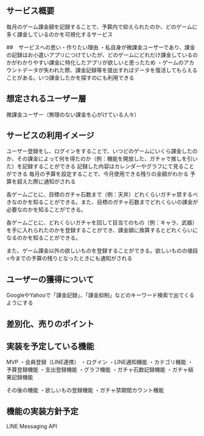 ## サービス概要
毎月のゲーム課金額を記録することで、予算内で抑えられたのか、どのゲームに多く課金しているのかを可視化するサービス

##　サービスへの思い・作りたい理由
・私自身が微課金ユーザーであり、課金の記録はお小遣いアプリにつけていたが、どのゲームにどれだけ課金しているのかがわかりやすい課金に特化したアプリが欲しいと思ったため
・ゲームのアカウントデータが失われた際、課金記録等を提出すればデータを復活してもらえることがある。いつ課金したかを探すのにも利用できる

## 想定されるユーザー層
微課金ユーザー（無理のない課金を心がけている人々）

## サービスの利用イメージ
ユーザー登録をし、ログインをすることで、いつどのゲームにいくら課金したのか、その課金によって何を得たのか（例：機能を開放した、ガチャで推しを引いた）を記録することができる
記録した内容はカレンダーやグラフにて見ることができる
毎月の予算を設定することで、今月使用できる残りの金額がわかる
予算を超えた際に通知がされる

各ゲームごとに、目標のガチャ石数まで（例：天井）どれくらいガチャ禁するべきなのかを知ることができる。また、目標のガチャ石数までどれくらいの課金が必要なのかを知ることができる。

各ゲームごとに、どれくらいガチャを回して目当てのもの（例：キャラ、武器）を手に入れられたのかを登録することができ、課金額に換算するとどれくらいになるのかを知ることができる。

また、ゲーム課金以外の欲しいものを登録することができる。欲しいものの値段<今までの予算の残りとなったときにも通知がされる

## ユーザーの獲得について
GoogleやYahooで「課金記録」、「課金抑制」などのキーワード検索で出てくるようにする

## 差別化、売りのポイント



## 実装を予定している機能
MVP
・会員登録（LINE連携）
・ログイン
・LINE通知機能
・カテゴリ機能
・予算登録機能
・支出登録機能
・グラフ機能
・ガチャ石数記録機能
・ガチャ結果記録機能

その後の機能
・欲しいもの登録機能
・ガチャ禁期間カウント機能

## 機能の実装方針予定
LINE Messaging API